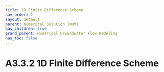 ```yaml
---
title: 1D Finite Difference Scheme
nav_order: 2
layout: default
parent: Numerical Solution (NUM)
has_children: true
grand_parent: Numerical Groundwater Flow Modeling
has_toc: false
---
```


<script
  src="https://cdn.mathjax.org/mathjax/latest/MathJax.js?config=TeX-AMS-MML_HTMLorMML"
  type="text/javascript">
</script>
# A3.3.2 1D Finite Difference Scheme









